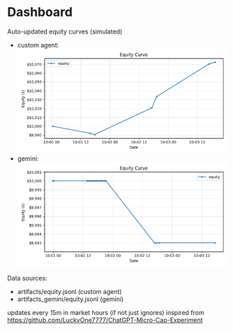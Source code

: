 # Dashboard

Auto-updated equity curves (simulated)

- custom agent: ![Equity Curve](artifacts/equity.png?v=6938bb9)
- gemini: ![Equity Curve (Gemini)](artifacts_gemini/equity.png?v=6938bb9)

Data sources:
- artifacts/equity.jsonl (custom agent)
- artifacts_gemini/equity.jsonl (gemini)

updates every 15m in market hours (if not just ignores)
inspired from https://github.com/LuckyOne7777/ChatGPT-Micro-Cap-Experiment